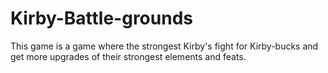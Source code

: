 # Kirby-Battle-grounds
This game is a game where the strongest Kirby's fight for Kirby-bucks and get more upgrades of their strongest elements and feats.
